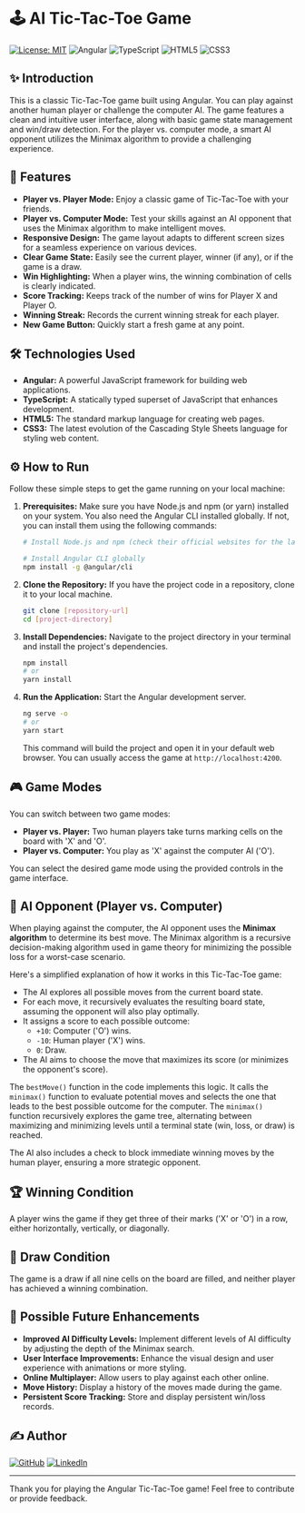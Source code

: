 # 🕹️ AI Tic-Tac-Toe Game

[![License: MIT](https://img.shields.io/badge/License-MIT-yellow.svg)](https://opensource.org/licenses/MIT)
![Angular](https://img.shields.io/badge/Angular-%23DD0031.svg?style=for-the-badge&logo=angular&logoColor=white)
![TypeScript](https://img.shields.io/badge/TypeScript-%23007ACC.svg?style=for-the-badge&logo=typescript&logoColor=white)
![HTML5](https://img.shields.io/badge/HTML5-%23E34F26.svg?style=for-the-badge&logo=html5&logoColor=white)
![CSS3](https://img.shields.io/badge/CSS3-%231572B6.svg?style=for-the-badge&logo=css3&logoColor=white)

## ✨ Introduction

This is a classic Tic-Tac-Toe game built using Angular. You can play against another human player or challenge the computer AI. The game features a clean and intuitive user interface, along with basic game state management and win/draw detection. For the player vs. computer mode, a smart AI opponent utilizes the Minimax algorithm to provide a challenging experience.

## 🚀 Features

* **Player vs. Player Mode:** Enjoy a classic game of Tic-Tac-Toe with your friends.
* **Player vs. Computer Mode:** Test your skills against an AI opponent that uses the Minimax algorithm to make intelligent moves.
* **Responsive Design:** The game layout adapts to different screen sizes for a seamless experience on various devices.
* **Clear Game State:** Easily see the current player, winner (if any), or if the game is a draw.
* **Win Highlighting:** When a player wins, the winning combination of cells is clearly indicated.
* **Score Tracking:** Keeps track of the number of wins for Player X and Player O.
* **Winning Streak:** Records the current winning streak for each player.
* **New Game Button:** Quickly start a fresh game at any point.

## 🛠️ Technologies Used

* **Angular:** A powerful JavaScript framework for building web applications.
* **TypeScript:** A statically typed superset of JavaScript that enhances development.
* **HTML5:** The standard markup language for creating web pages.
* **CSS3:** The latest evolution of the Cascading Style Sheets language for styling web content.

## ⚙️ How to Run

Follow these simple steps to get the game running on your local machine:

1.  **Prerequisites:** Make sure you have Node.js and npm (or yarn) installed on your system. You also need the Angular CLI installed globally. If not, you can install them using the following commands:
    ```bash
    # Install Node.js and npm (check their official websites for the latest versions)

    # Install Angular CLI globally
    npm install -g @angular/cli
    ```

2.  **Clone the Repository:** If you have the project code in a repository, clone it to your local machine.
    ```bash
    git clone [repository-url]
    cd [project-directory]
    ```

3.  **Install Dependencies:** Navigate to the project directory in your terminal and install the project's dependencies.
    ```bash
    npm install
    # or
    yarn install
    ```

4.  **Run the Application:** Start the Angular development server.
    ```bash
    ng serve -o
    # or
    yarn start
    ```

    This command will build the project and open it in your default web browser. You can usually access the game at `http://localhost:4200`.

## 🎮 Game Modes

You can switch between two game modes:

* **Player vs. Player:** Two human players take turns marking cells on the board with 'X' and 'O'.
* **Player vs. Computer:** You play as 'X' against the computer AI ('O').

You can select the desired game mode using the provided controls in the game interface.

## 🤖 AI Opponent (Player vs. Computer)

When playing against the computer, the AI opponent uses the **Minimax algorithm** to determine its best move. The Minimax algorithm is a recursive decision-making algorithm used in game theory for minimizing the possible loss for a worst-case scenario.

Here's a simplified explanation of how it works in this Tic-Tac-Toe game:

* The AI explores all possible moves from the current board state.
* For each move, it recursively evaluates the resulting board state, assuming the opponent will also play optimally.
* It assigns a score to each possible outcome:
    * `+10`: Computer ('O') wins.
    * `-10`: Human player ('X') wins.
    * `0`: Draw.
* The AI aims to choose the move that maximizes its score (or minimizes the opponent's score).

The `bestMove()` function in the code implements this logic. It calls the `minimax()` function to evaluate potential moves and selects the one that leads to the best possible outcome for the computer. The `minimax()` function recursively explores the game tree, alternating between maximizing and minimizing levels until a terminal state (win, loss, or draw) is reached.

The AI also includes a check to block immediate winning moves by the human player, ensuring a more strategic opponent.

## 🏆 Winning Condition

A player wins the game if they get three of their marks ('X' or 'O') in a row, either horizontally, vertically, or diagonally.

## 🤝 Draw Condition

The game is a draw if all nine cells on the board are filled, and neither player has achieved a winning combination.

## 🔮 Possible Future Enhancements

* **Improved AI Difficulty Levels:** Implement different levels of AI difficulty by adjusting the depth of the Minimax search.
* **User Interface Improvements:** Enhance the visual design and user experience with animations or more styling.
* **Online Multiplayer:** Allow users to play against each other online.
* **Move History:** Display a history of the moves made during the game.
* **Persistent Score Tracking:** Store and display persistent win/loss records.

## ✍️ Author

[![GitHub](https://img.shields.io/badge/GitHub-Profile-lightgrey?style=for-the-badge&logo=github)](https://github.com/Koraleinav)
[![LinkedIn](https://img.shields.io/badge/LinkedIn-Profile-blue?style=for-the-badge&logo=linkedin)](https://www.linkedin.com/in/koral-einav/)


---

Thank you for playing the Angular Tic-Tac-Toe game! Feel free to contribute or provide feedback.